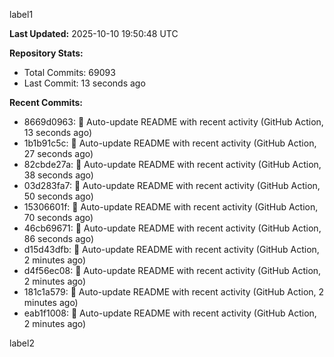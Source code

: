 
label1 
<!-- ACTIVITY_START -->
**Last Updated:** 2025-10-10 19:50:48 UTC

**Repository Stats:**
- Total Commits: 69093
- Last Commit: 13 seconds ago

**Recent Commits:**
- 8669d0963: 🤖 Auto-update README with recent activity (GitHub Action, 13 seconds ago)
- 1b1b91c5c: 🤖 Auto-update README with recent activity (GitHub Action, 27 seconds ago)
- 82cbde27a: 🤖 Auto-update README with recent activity (GitHub Action, 38 seconds ago)
- 03d283fa7: 🤖 Auto-update README with recent activity (GitHub Action, 50 seconds ago)
- 15306601f: 🤖 Auto-update README with recent activity (GitHub Action, 70 seconds ago)
- 46cb69671: 🤖 Auto-update README with recent activity (GitHub Action, 86 seconds ago)
- d15d43dfb: 🤖 Auto-update README with recent activity (GitHub Action, 2 minutes ago)
- d4f56ec08: 🤖 Auto-update README with recent activity (GitHub Action, 2 minutes ago)
- 181c1a579: 🤖 Auto-update README with recent activity (GitHub Action, 2 minutes ago)
- eab1f1008: 🤖 Auto-update README with recent activity (GitHub Action, 2 minutes ago)
<!-- ACTIVITY_END -->

label2
